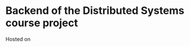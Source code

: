 # Backend of the Distributed Systems course project

Hosted on [](https://distributed-project-backend.onrender.com/)
